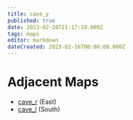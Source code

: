 ```yaml
---
title: cave_y
published: true
date: 2023-02-28T21:17:19.000Z
tags: maps
editor: markdown
dateCreated: 2023-02-16T00:00:00.000Z
---
```



# Adjacent Maps
 * [cave_r](/maps/cave_r) (East)
 * [cave_l](/maps/cave_l) (South)
